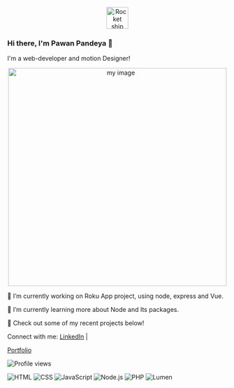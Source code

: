 <p align="center">
  <img src="https://user-images.githubusercontent.com/97752074/219414079-b56f2139-4dd6-415e-b7a4-bc556c51f8e7.png" height="50" alt="Rocket ship taking off">
</p>


### Hi there, I'm Pawan Pandeya 👋

I'm a web-developer and motion Designer!
<p align="center">
  <img src="https://user-images.githubusercontent.com/97752074/219436069-9c0b6949-816c-4a51-b452-69b58dca2fa1.jpg" height="500" alt="my image">
</p>



🔭 I’m currently working on Roku App project, using node, express and Vue.

🌱 I’m currently learning more about Node and Its packages.

👀 Check out some of my recent projects below!

Connect with me:
[LinkedIn](https://www.linkedin.com/in/pawan-pandeya-9aa789235/) | 

[Portfolio](https://pawan-pandeya.ca)

![Profile views](https://komarev.com/ghpvc/?username=Gitmepawan&color=brightgreen)

![HTML](https://img.shields.io/badge/-HTML-239120?style=flat-square&logo=html5&logoColor=white)
![CSS](https://img.shields.io/badge/-CSS-1572B6?style=flat-square&logo=css3&logoColor=white)
![JavaScript](https://img.shields.io/badge/-JavaScript-F7DF1E?style=flat-square&logo=javascript&logoColor=black)
![Node.js](https://img.shields.io/badge/-Node.js-339933?style=flat-square&logo=node.js&logoColor=white)
![PHP](https://img.shields.io/badge/-PHP-777BB4?style=flat-square&logo=php&logoColor=white)
![Lumen](https://img.shields.io/badge/-Lumen-E74430?style=flat-square&logo=Lumen&logoColor=white)








